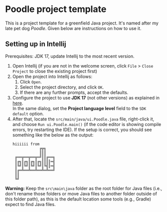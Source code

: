 # Poodle project template

This is a project template for a greenfield Java project. It's named after my late pet dog _Poodle_. Given below are instructions on how to use it.

## Setting up in Intellij

Prerequisites: JDK 17, update Intellij to the most recent version.

1. Open Intellij (if you are not in the welcome screen, click `File` > `Close Project` to close the existing project first)
2. Open the project into Intellij as follows:
   1. Click `Open`.
   2. Select the project directory, and click `OK`.
   3. If there are any further prompts, accept the defaults.
3. Configure the project to use **JDK 17** (not other versions) as explained in [here](https://www.jetbrains.com/help/idea/sdk.html#set-up-jdk).<br>
   In the same dialog, set the **Project language level** field to the `SDK default` option.
4. After that, locate the `src/main/java/ui.Poodle.java` file, right-click it, and choose `Run ui.Poodle.main()` (if the code editor is showing compile errors, try restarting the IDE). If the setup is correct, you should see something like the below as the output:
   ```
   hiiiiii from
               ╔╦╗
               ║║║
    ╔══╦══╦══╦═╝║║╔══╗
    ║╔╗║╔╗║╔╗║╔╗║║║║═╣
    ║╚╝║╚╝║╚╝║╚╝║╚╣║═╣
    ║╔═╩══╩══╩══╩═╩══╝
    ║║
    ╚╝
   ```

**Warning:** Keep the `src\main\java` folder as the root folder for Java files (i.e., don't rename those folders or move Java files to another folder outside of this folder path), as this is the default location some tools (e.g., Gradle) expect to find Java files.
